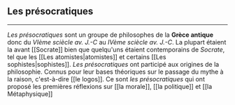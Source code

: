 

## Les présocratiques

---

*Les présocratiques* sont un groupe de philosophes de la **Grèce antique** donc du *VIème sciècle av. J.-C* au *IVème sciècle av. J.-C*. La plupart étaient la avant [[Socrate]] bien que quelqu'uns étaient contemporains de *Socrate*, tel que les [[Les atomistes|atomistes]] et certains [[Les sophistes|sophistes]]. *Les présocratiques* ont participé aux origines de la philosophie. Connus pour leur bases théoriques sur le passage du mythe à la raison, c'est-à-dire [[le logos]]. Ce sont *les présocratiques* qui ont proposé les premières réflexions sur [[la morale]], [[la politique]] et [[la Métaphysique]]